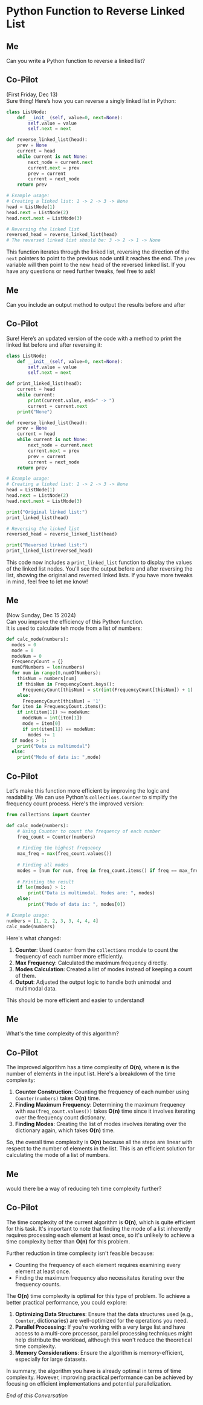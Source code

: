 # Python Function to Reverse Linked List

## Me
Can you write a Python function to reverse a linked list?  

## Co-Pilot
(First Friday, Dec 13)  
Sure thing! Here’s how you can reverse a singly linked list in Python:

```python
class ListNode:
    def __init__(self, value=0, next=None):
        self.value = value
        self.next = next

def reverse_linked_list(head):
    prev = None
    current = head
    while current is not None:
        next_node = current.next
        current.next = prev
        prev = current
        current = next_node
    return prev

# Example usage:
# Creating a linked list: 1 -> 2 -> 3 -> None
head = ListNode(1)
head.next = ListNode(2)
head.next.next = ListNode(3)

# Reversing the linked list
reversed_head = reverse_linked_list(head)
# The reversed linked list should be: 3 -> 2 -> 1 -> None
```

This function iterates through the linked list, reversing the direction of the `next` pointers to point to the previous node until it reaches the end. The `prev` variable will then point to the new head of the reversed linked list. If you have any questions or need further tweaks, feel free to ask!  

## Me
Can you include an output method to output the results before and after  

## Co-Pilot
Sure! Here’s an updated version of the code with a method to print the linked list before and after reversing it:

```python
class ListNode:
    def __init__(self, value=0, next=None):
        self.value = value
        self.next = next

def print_linked_list(head):
    current = head
    while current:
        print(current.value, end=" -> ")
        current = current.next
    print("None")

def reverse_linked_list(head):
    prev = None
    current = head
    while current is not None:
        next_node = current.next
        current.next = prev
        prev = current
        current = next_node
    return prev

# Example usage:
# Creating a linked list: 1 -> 2 -> 3 -> None
head = ListNode(1)
head.next = ListNode(2)
head.next.next = ListNode(3)

print("Original linked list:")
print_linked_list(head)

# Reversing the linked list
reversed_head = reverse_linked_list(head)

print("Reversed linked list:")
print_linked_list(reversed_head)
```

This code now includes a `print_linked_list` function to display the values of the linked list nodes. You'll see the output before and after reversing the list, showing the original and reversed linked lists. If you have more tweaks in mind, feel free to let me know!  

## Me
(Now Sunday, Dec 15 2024)  
Can you improve the efficiency of this Python function.  
It is used to calculate teh mode from a list of numbers:  
```Python
def calc_mode(numbers):
  modes = 0
  mode = 0
  modeNum = 0
  FrequencyCount = {}
  numOfNumbers = len(numbers)
  for num in range(0,numOfNumbers):
    thisNum = numbers[num]
    if thisNum in FrequencyCount.keys():
      FrequencyCount[thisNum] = str(int(FrequencyCount[thisNum]) + 1)
    else:
      FrequencyCount[thisNum] = '1'
  for item in FrequencyCount.items():
    if int(item[1]) >= modeNum:
      modeNum = int(item[1])
      mode = item[0]
      if int(item[1]) == modeNum:
        modes += 1
  if modes > 1:
    print("Data is multimodal")
  else:
    print("Mode of data is: ",mode)
```  

## Co-Pilot
Let's make this function more efficient by improving the logic and readability. We can use Python's `collections.Counter` to simplify the frequency count process. Here's the improved version:

```python
from collections import Counter

def calc_mode(numbers):
    # Using Counter to count the frequency of each number
    freq_count = Counter(numbers)
    
    # Finding the highest frequency
    max_freq = max(freq_count.values())
    
    # Finding all modes
    modes = [num for num, freq in freq_count.items() if freq == max_freq]
    
    # Printing the result
    if len(modes) > 1:
        print("Data is multimodal. Modes are: ", modes)
    else:
        print("Mode of data is: ", modes[0])

# Example usage:
numbers = [1, 2, 2, 3, 3, 4, 4, 4]
calc_mode(numbers)
```

Here's what changed:
1. **Counter**: Used `Counter` from the `collections` module to count the frequency of each number more efficiently.
2. **Max Frequency**: Calculated the maximum frequency directly.
3. **Modes Calculation**: Created a list of modes instead of keeping a count of them.
4. **Output**: Adjusted the output logic to handle both unimodal and multimodal data.

This should be more efficient and easier to understand!  

## Me
What's the time complexity of this algorithm?  

## Co-Pilot
The improved algorithm has a time complexity of **O(n)**, where **n** is the number of elements in the input list. Here's a breakdown of the time complexity:

1. **Counter Construction**: Counting the frequency of each number using `Counter(numbers)` takes **O(n)** time.
2. **Finding Maximum Frequency**: Determining the maximum frequency with `max(freq_count.values())` takes **O(n)** time since it involves iterating over the frequency count dictionary.
3. **Finding Modes**: Creating the list of modes involves iterating over the dictionary again, which takes **O(n)** time.

So, the overall time complexity is **O(n)** because all the steps are linear with respect to the number of elements in the list. This is an efficient solution for calculating the mode of a list of numbers.  

## Me
would there be a way of reducing teh time complexity further?  

## Co-Pilot
The time complexity of the current algorithm is **O(n)**, which is quite efficient for this task. It's important to note that finding the mode of a list inherently requires processing each element at least once, so it's unlikely to achieve a time complexity better than **O(n)** for this problem.

Further reduction in time complexity isn't feasible because:
- Counting the frequency of each element requires examining every element at least once.
- Finding the maximum frequency also necessitates iterating over the frequency counts.

The **O(n)** time complexity is optimal for this type of problem. To achieve a better practical performance, you could explore:
1. **Optimizing Data Structures**: Ensure that the data structures used (e.g., `Counter`, dictionaries) are well-optimized for the operations you need.
2. **Parallel Processing**: If you’re working with a very large list and have access to a multi-core processor, parallel processing techniques might help distribute the workload, although this won't reduce the theoretical time complexity.
3. **Memory Considerations**: Ensure the algorithm is memory-efficient, especially for large datasets.

In summary, the algorithm you have is already optimal in terms of time complexity. However, improving practical performance can be achieved by focusing on efficient implementations and potential parallelization.  

*End of this Conversation*
